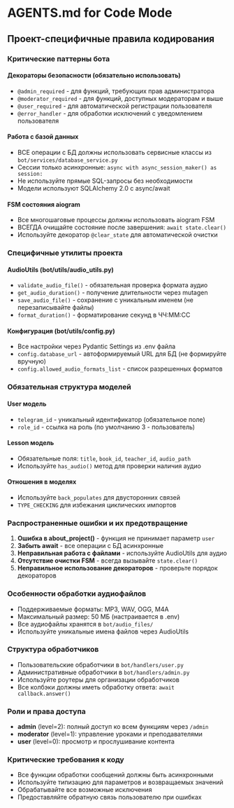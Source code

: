 # AGENTS.md for Code Mode

## Проект-специфичные правила кодирования

### Критические паттерны бота

#### Декораторы безопасности (обязательно использовать)
- `@admin_required` - для функций, требующих прав администратора
- `@moderator_required` - для функций, доступных модераторам и выше
- `@user_required` - для автоматической регистрации пользователя
- `@error_handler` - для обработки исключений с уведомлением пользователя

#### Работа с базой данных
- ВСЕ операции с БД должны использовать сервисные классы из `bot/services/database_service.py`
- Сессии только асинхронные: `async with async_session_maker() as session:`
- Не используйте прямые SQL-запросы без необходимости
- Модели используют SQLAlchemy 2.0 с async/await

#### FSM состояния aiogram
- Все многошаговые процессы должны использовать aiogram FSM
- ВСЕГДА очищайте состояние после завершения: `await state.clear()`
- Используйте декоратор `@clear_state` для автоматической очистки

### Специфичные утилиты проекта

#### AudioUtils (bot/utils/audio_utils.py)
- `validate_audio_file()` - обязательная проверка формата аудио
- `get_audio_duration()` - получение длительности через mutagen
- `save_audio_file()` - сохранение с уникальным именем (не перезаписывайте файлы)
- `format_duration()` - форматирование секунд в ЧЧ:ММ:СС

#### Конфигурация (bot/utils/config.py)
- Все настройки через Pydantic Settings из .env файла
- `config.database_url` - автоформируемый URL для БД (не формируйте вручную)
- `config.allowed_audio_formats_list` - список разрешенных форматов

### Обязательная структура моделей

#### User модель
- `telegram_id` - уникальный идентификатор (обязательное поле)
- `role_id` - ссылка на роль (по умолчанию 3 - пользователь)

#### Lesson модель
- Обязательные поля: `title`, `book_id`, `teacher_id`, `audio_path`
- Используйте `has_audio()` метод для проверки наличия аудио

#### Отношения в моделях
- Используйте `back_populates` для двусторонних связей
- `TYPE_CHECKING` для избежания циклических импортов

### Распространенные ошибки и их предотвращение

1. **Ошибка в about_project()** - функция не принимает параметр `user`
2. **Забыть await** - все операции с БД асинхронные
3. **Неправильная работа с файлами** - используйте AudioUtils для аудио
4. **Отсутствие очистки FSM** - всегда вызывайте `state.clear()`
5. **Неправильное использование декораторов** - проверьте порядок декораторов

### Особенности обработки аудиофайлов

- Поддерживаемые форматы: MP3, WAV, OGG, M4A
- Максимальный размер: 50 МБ (настраивается в .env)
- Все аудиофайлы хранятся в `bot/audio_files/`
- Используйте уникальные имена файлов через AudioUtils

### Структура обработчиков

- Пользовательские обработчики в `bot/handlers/user.py`
- Административные обработчики в `bot/handlers/admin.py`
- Используйте роутеры для организации обработчиков
- Все колбэки должны иметь обработку ответа: `await callback.answer()`

### Роли и права доступа

- **admin** (level=2): полный доступ ко всем функциям через `/admin`
- **moderator** (level=1): управление уроками и преподавателями
- **user** (level=0): просмотр и прослушивание контента

### Критические требования к коду

- Все функции обработки сообщений должны быть асинхронными
- Используйте типизацию для параметров и возвращаемых значений
- Обрабатывайте все возможные исключения
- Предоставляйте обратную связь пользователю при ошибках